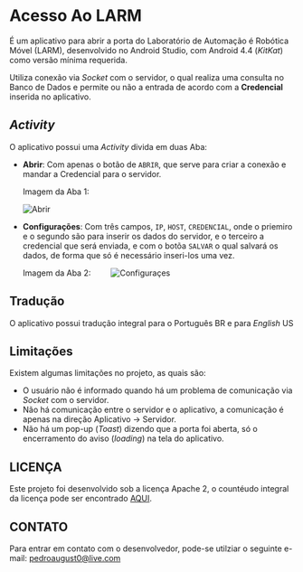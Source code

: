 
# Acesso Ao LARM
É um aplicativo para abrir a porta do Laboratório de Automação é Robótica Móvel (LARM), desenvolvido no Android Studio, com Android 4.4 (*KitKat*) como versão mínima requerida.

Utiliza conexão via *Socket* com o servidor, o qual realiza uma consulta no Banco de Dados e permite ou não a entrada de acordo com a **Credencial** inserida no aplicativo.
 
## *Activity*
O aplicativo possui uma *Activity* divida em duas Aba:
   - **Abrir**:
        Com apenas o botão de ``ABRIR``, que serve para criar a conexão e mandar a Credencial para o servidor.
        
        Imagem da Aba 1:
        
        ![Abrir](https://uploaddeimagens.com.br/images/000/919/947/original/A2L-open.jpg?1495028925)

  
   - **Configurações**:
        Com três campos,  ``IP``, ``HOST``, ``CREDENCIAL``, onde o priemiro e o segundo são para inserir os dados do servidor, e o terceiro a credencial que será enviada, e com o botõa ``SALVAR`` o qual salvará os dados, de forma que só é necessário inseri-los uma vez.
         
        Imagem da Aba 2:
        
        ![Configuraçes](https://uploaddeimagens.com.br/images/000/919/949/original/A2L-settings.jpg?1495028966)

## Tradução
O aplicativo possui tradução integral para o Português BR e para *English* US

## Limitações
Existem algumas limitações no projeto, as quais são:
   - O usuário não é informado quando há um problema de comunicação via *Socket* com o servidor.
   - Não há comunicação entre o servidor e o aplicativo, a comunicação é apenas na direção Aplicativo -> Servidor.
   - Não há um pop-up (*Toast*) dizendo que a porta foi aberta, só o encerramento do aviso (*loading*) na tela do aplicativo.


## LICENÇA 
Este projeto foi desenvolvido sob a licença Apache 2, o countéudo integral da licença pode ser encontrado [AQUI](./LICENSE).

## CONTATO
Para entrar em contato com o desenvolvedor, pode-se utilziar o seguinte e-mail: <pedroaugust0@live.com>
